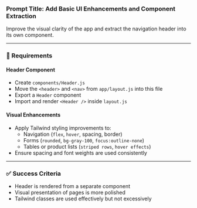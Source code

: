 ### Prompt Title: Add Basic UI Enhancements and Component Extraction

Improve the visual clarity of the app and extract the navigation header into its own component.

---

### 🧱 Requirements

#### Header Component

-   Create `components/Header.js`
-   Move the `<header>` and `<nav>` from `app/layout.js` into this file
-   Export a `Header` component
-   Import and render `<Header />` inside `layout.js`

#### Visual Enhancements

-   Apply Tailwind styling improvements to:
    -   Navigation (`flex`, `hover`, spacing, border)
    -   Forms (`rounded`, `bg-gray-100`, `focus:outline-none`)
    -   Tables or product lists (`striped rows`, `hover effects`)
-   Ensure spacing and font weights are used consistently

---

### ✅ Success Criteria

-   Header is rendered from a separate component
-   Visual presentation of pages is more polished
-   Tailwind classes are used effectively but not excessively
